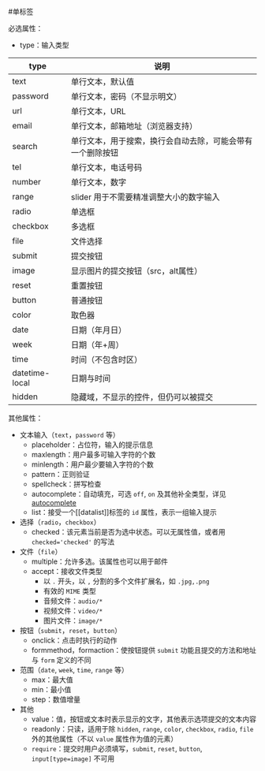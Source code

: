 #单标签

必选属性：
- type：输入类型

| type           | 说明                                                       |
| -------------- | ---------------------------------------------------------- |
| text           | 单行文本，默认值                                           |
| password       | 单行文本，密码（不显示明文）                               |
| url            | 单行文本，URL                                              |
| email          | 单行文本，邮箱地址（浏览器支持）                           |
| search         | 单行文本，用于搜索，换行会自动去除，可能会带有一个删除按钮 |
| tel            | 单行文本，电话号码                                         |
| number         | 单行文本，数字                                             |
| range          | slider 用于不需要精准调整大小的数字输入                    |
| radio          | 单选框                                                     |
| checkbox       | 多选框                                                     |
| file           | 文件选择                                                   |
| submit         | 提交按钮                                                   |
| image          | 显示图片的提交按钮（src，alt属性）                         |
| reset          | 重置按钮                                                   |
| button         | 普通按钮                                                   |
| color          | 取色器                                                     |
| date           | 日期（年月日）                                             |
| week           | 日期（年+周）                                              |
| time           | 时间（不包含时区）                                         |
| datetime-local | 日期与时间                                                 |
| hidden         | 隐藏域，不显示的控件，但仍可以被提交                       |

其他属性：
- 文本输入（`text`，`password` 等）
	- placeholder：占位符，输入的提示信息
	- maxlength：用户最多可输入字符的个数
	- minlength：用户最少要输入字符的个数
	- pattern：正则验证
	- spellcheck：拼写检查
	- autocomplete：自动填充，可选 `off`, `on` 及其他补全类型，详见[autocomplete](https://developer.mozilla.org/zh-CN/docs/Web/HTML/Element/input#attr-autocomplete)
	- list：接受一个[[datalist]]标签的 `id` 属性，表示一组输入提示
- 选择（`radio`，`checkbox`）
	- checked：该元素当前是否为选中状态。可以无属性值，或者用 `checked='checked'` 的写法
- 文件（`file`）
	- multiple：允许多选。该属性也可以用于邮件
	- accept：接收文件类型
		- 以 `.` 开头，以 `,` 分割的多个文件扩展名，如 `.jpg,.png`
		- 有效的 `MIME` 类型
		- 音频文件：`audio/*`
		- 视频文件：`video/*`
		- 图片文件：`image/*`
- 按钮（`submit`，`reset`，`button`）
	- onclick：点击时执行的动作
	- formmethod，formaction：使按钮提供 `submit` 功能且提交的方法和地址与 `form` 定义的不同
- 范围（`date`, `week`, `time`, `range` 等）
	- max：最大值
	- min：最小值
	- step：数值增量
- 其他
	- value：值，按钮或文本时表示显示的文字，其他表示选项提交的文本内容
	- readonly：只读，适用于除 `hidden`, `range`, `color`, `checkbox`, `radio`, `file` 外的其他属性（不以 `value` 属性作为值的元素）
	- `require`：提交时用户必须填写，`submit`, `reset`, `button`, `input[type=image]` 不可用